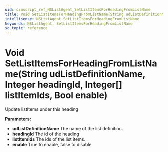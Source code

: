 ```yaml
---
uid: crmscript_ref_NSListAgent_SetListItemsForHeadingFromListName
title: Void SetListItemsForHeadingFromListName(String udListDefinitionName, Integer headingId, Integer[] listItemIds, Bool enable)
intellisense: NSListAgent.SetListItemsForHeadingFromListName
keywords: NSListAgent, SetListItemsForHeadingFromListName
so.topic: reference
---
```


# Void SetListItemsForHeadingFromListName(String udListDefinitionName, Integer headingId, Integer[] listItemIds, Bool enable)

Update listItems under this heading

**Parameters:**
 - **udListDefinitionName** The name of the list definition.
 - **headingId** The id of the heading
 - **listItemIds** The ids of the list items.
 - **enable** True to enable, false to disable
